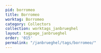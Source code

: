 ```yaml
---
pid: borromeo
title: Borromeo
worktag: Borromeo
category: Collectors
collection: worktags_janbrueghel
layout: tagpage_janbrueghel
order: '015'
permalink: "/janbrueghel/tags/borromeo/"
---
```

